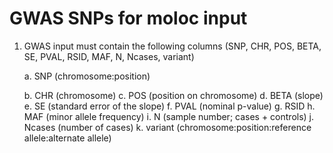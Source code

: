 # GWAS SNPs for moloc input
1. GWAS input must contain the following columns (SNP, CHR, POS, BETA, SE, PVAL, RSID, MAF, N, Ncases, variant)
	
	a. SNP (chromosome:position)
	
	b. CHR (chromosome)
	c. POS (position on chromosome)
	d. BETA (slope)
	e. SE (standard error of the slope)
	f. PVAL (nominal p-value)
	g. RSID
	h. MAF (minor allele frequency)
	i. N (sample number; cases + controls)
	j. Ncases (number of cases)
	k. variant (chromosome:position:reference allele:alternate allele)
